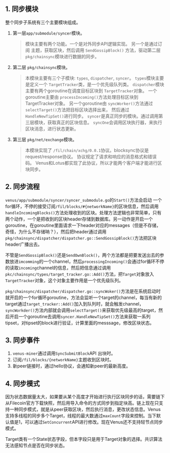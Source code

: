## 1. 同步模块
整个同步子系统有三个主要模块组成。
1. 第一层`app/submodule/syncer`模块。
   > 模块主要有两个功能。一个是对外同步API逻辑实现。
    另一个是通过订阅 主题，获取区块，然后调用 `SendGossipBlock()`
    方法，驱动第二层`pkg/chainsync`模块进行数据的同步。
2. 第二层 `pkg/chainsync`模块。
    > 本模块主要有三个子模块: `types`, `dispatcher`, `syncer`。
    `types`模块主要是定义一个 `TargetTracker`类，是一个优先级队列类。
    `dispatcher`模块主要有两个goroutine在调度目标区块到 `TargetTracker`对象。
    一个goroutine主要由 `processIncoming()`方法处理目标区块到TargetTracker对象。
    另一个goroutine由 `syncWorker()`方法通过`selectTarget()`方法把目标区块选择出来，
    然后通过 `HandleNewTipSet()`进行同步。
    `syncer`是真正同步的模块。通过调用第三层模块，获取真正的区块信息。
    `syncOne`会调用区块执行器，来执行区块消息，进行状态更新。
3. 第三层 `pkg/net/exchange`模块。
   > 本模块实现了 `/fil/chain/xchg/0.0.1`协议。blocksync协议是request/response协议。
   协议规定了请求和响应的消息格式和错误码。
    Venus和Lotus都实现了此协议，所以才能两个客户端才能进行区块同步。
    
## 2. 同步流程
`venus/app/submodule/syncer/syncer_submodule.go`的`Start()`方法会启动 一个for循环，不停的接受订阅`/fil/blocks/#{networkName}`的区块信息，然后调用`handleIncomingBlocks()`方法处理收到的区块。处理方法逻辑也非常简单，只有两个动作，一个是把收到的区块header存储到数据库。另一动作是开启一个goroutine，在goroutine里面请求一下header对应的messages（但是不存储，奇怪，为什么不存储呐？），然后把header通过调用`pkg/chainsync/dispatcher/dispatcher.go::SendGossipBlock()`方法把区块header广播出去。

不管是`SendGossipBlock()`还是`SendOwnBlock()`，两个方法都是把要发送出去的参数放进`imcomming`的一个channel，然后`processingIncoming()`会通过for循环不停的读取`incoming`channel的信息，然后把信息通过调用`pkc/chainsync/types/target_tracker.go::Add()`方法，把`Target`对象放入`TargetTracker`对象，这个对象主要作用是一个优先级队列。

`pkg/chainsync/dispatcher/dispatcher.go::syncWoker()`方法是在系统启动时就开启的一个for循环goroutine，方法会监听一个target的channel，每当有新的target通过`target_tracker::Add()`加入到队列时，就会触发channel，`syncWorkder()`方法内部就会调用`selectTarget()`来获取优先级最高的target，然后开启一个goroutine去调用`syncer.HandleNewTipSet()`方法来获取一系列tipset，对tipset的block进行验证，计算里面的messsage，修改区块状态。

## 3. 同步事件
1. `venus-miner`通过调用`SyncSubmitBlock`API 出块时。
2. 订阅`/fil/blocks/{networkName}`主题收到区块时。
3. 新peer链接时，通过hello协议，会通知新peer的最新高度。

## 4. 同步模式
因为状态数据量太大，如果要从某个高度才开始进行执行区块同步的话，需要链下从Filecoin官方下载快照，然后用导入命令的方式同步到指定块高。链上现在只支持一种同步模式，就是从peer获取区块，然后执行消息，更改状态信息。Venus支持多线程的同步多个Target，线程的最大数通过`maxCount`字段来控制。当下默认值是1，可以通过`SetConcurrent`API进行修改。现在Venus还不支持轻节点同步模式。

Target类有一个State状态字段，但本字段只是用于Target对象的选择。共识算法无法感知节点是否在同步状态。
